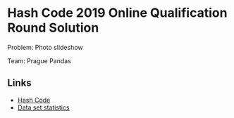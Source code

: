 # Hash Code 2019 Online Qualification Round Solution

Problem: Photo slideshow

Team: Prague Pandas

## Links

* [Hash Code](https://codingcompetitions.withgoogle.com/hashcode/)
* [Data set statistics](https://docs.google.com/spreadsheets/d/161ImQXt0-blghp4Appp8IgB1KC6MDHxHVQnIvxETcVg/edit?usp=sharing)
